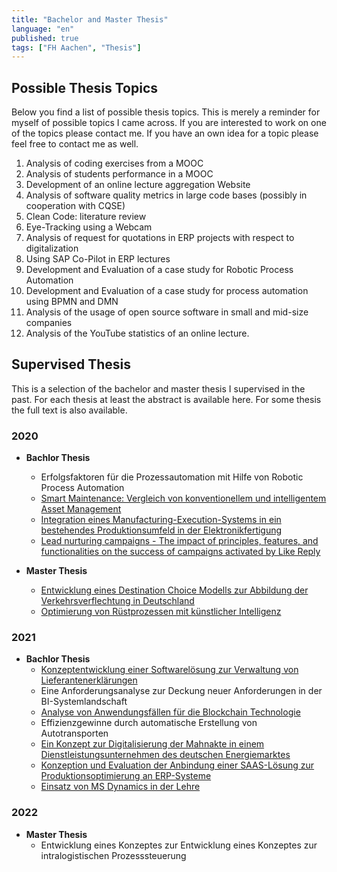 ```yaml
---
title: "Bachelor and Master Thesis"
language: "en"
published: true
tags: ["FH Aachen", "Thesis"]
---
```


## Possible Thesis Topics

Below you find a list of possible thesis topics. This is merely a reminder for
myself of possible topics I came across. If you are interested to work on one
of the topics please contact me. If you have an own idea for a topic please feel
free to contact me as well.

1. Analysis of coding exercises from a MOOC
1. Analysis of students performance in a MOOC
1. Development of an online lecture aggregation Website
1. Analysis of software quality metrics in large code bases (possibly in cooperation with CQSE)
1. Clean Code: literature review
1. Eye-Tracking using a Webcam
1. Analysis of request for quotations in ERP projects with respect to digitalization
1. Using SAP Co-Pilot in ERP lectures
1. Development and Evaluation of a case study for Robotic Process Automation
1. Development and Evaluation of a case study for process automation using
   BPMN and DMN
1. Analysis of the usage of open source software in small and mid-size companies
1. Analysis of the YouTube statistics of an online lecture.

## Supervised Thesis

This is a selection of the bachelor and master thesis I supervised in the past.
For each thesis at least the abstract is available here. For some thesis
the full text is also available.

### 2020

- **Bachlor Thesis**

  - Erfolgsfaktoren für die Prozessautomation mit Hilfe von
    Robotic Process Automation
  - [Smart Maintenance: Vergleich von konventionellem und intelligentem
    Asset Management](/teaching/thesis/2020/smart_maintenance)
  - [Integration eines Manufacturing-Execution-Systems in ein bestehendes
    Produktionsumfeld in der Elektronikfertigung](/teaching/thesis/2020/mes_elektronikfertigung)
  - [Lead nurturing campaigns - The impact of principles, features, and
    functionalities on the success of campaigns activated by Like Reply](/teaching/thesis/2020/lead_nurturing)

- **Master Thesis**
  - [Entwicklung eines Destination Choice Modells zur Abbildung der
    Verkehrsverflechtung in Deutschland](/teaching/thesis/2020/verkehrsmodell)
  - [Optimierung von Rüstprozessen mit künstlicher Intelligenz](/teaching/thesis/2020/ruesten_mit_ki)

### 2021

- **Bachlor Thesis**
  - [Konzeptentwicklung einer Softwarelösung zur Verwaltung von Lieferantenerklärungen](/teaching/thesis/2021/lieferantenerklaerung)
  - Eine Anforderungsanalyse zur Deckung neuer Anforderungen in der BI-Systemlandschaft
  - [Analyse von Anwendungsfällen für die Blockchain Technologie](/teaching/thesis/2021/blockchain_use_cases)
  - Effizienzgewinne durch automatische Erstellung von Autotransporten
  - [Ein Konzept zur Digitalisierung der Mahnakte in einem Dienstleistungsunternehmen des deutschen Energiemarktes](/teaching/thesis/2021/mahnakte.md)
  - [Konzeption und Evaluation der Anbindung einer SAAS-Lösung zur Produktionsoptimierung an ERP-Systeme](/teaching/thesis/2021/erp_oee.md)
  - [Einsatz von MS Dynamics in der Lehre](/teaching/thesis/2021/ms_dynamics_lehre)

### 2022

- **Master Thesis**
  - Entwicklung eines Konzeptes zur Entwicklung eines Konzeptes zur intralogistischen Prozesssteuerung
